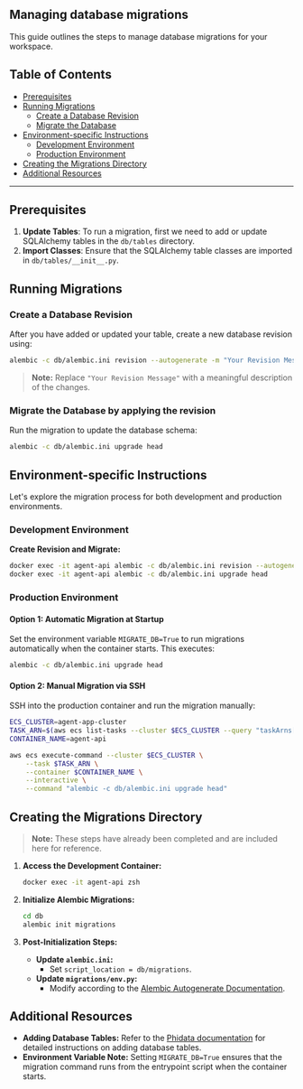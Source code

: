 ## Managing database migrations

This guide outlines the steps to manage database migrations for your workspace.

## Table of Contents

- [Prerequisites](#prerequisites)
- [Running Migrations](#running-migrations)
  - [Create a Database Revision](#create-a-database-revision)
  - [Migrate the Database](#migrate-the-database)
- [Environment-specific Instructions](#environment-specific-instructions)
  - [Development Environment](#development-environment)
  - [Production Environment](#production-environment)
- [Creating the Migrations Directory](#creating-the-migrations-directory)
- [Additional Resources](#additional-resources)

---

## Prerequisites

1. **Update Tables**: To run a migration, first we need to add or update SQLAlchemy tables in the `db/tables` directory.
2. **Import Classes**: Ensure that the SQLAlchemy table classes are imported in `db/tables/__init__.py`.

## Running Migrations

### Create a Database Revision

After you have added or updated your table, create a new database revision using:

```bash
alembic -c db/alembic.ini revision --autogenerate -m "Your Revision Message"
```

> **Note:** Replace `"Your Revision Message"` with a meaningful description of the changes.

### Migrate the Database by applying the revision

Run the migration to update the database schema:

```bash
alembic -c db/alembic.ini upgrade head
```

## Environment-specific Instructions

Let's explore the migration process for both development and production environments.

### Development Environment

**Create Revision and Migrate:**

```bash
docker exec -it agent-api alembic -c db/alembic.ini revision --autogenerate -m "Your Revision Message"
docker exec -it agent-api alembic -c db/alembic.ini upgrade head
```

### Production Environment

#### Option 1: Automatic Migration at Startup

Set the environment variable `MIGRATE_DB=True` to run migrations automatically when the container starts. This executes:

```bash
alembic -c db/alembic.ini upgrade head
```

#### Option 2: Manual Migration via SSH

SSH into the production container and run the migration manually:

```bash
ECS_CLUSTER=agent-app-cluster
TASK_ARN=$(aws ecs list-tasks --cluster $ECS_CLUSTER --query "taskArns[0]" --output text)
CONTAINER_NAME=agent-api

aws ecs execute-command --cluster $ECS_CLUSTER \
    --task $TASK_ARN \
    --container $CONTAINER_NAME \
    --interactive \
    --command "alembic -c db/alembic.ini upgrade head"
```

## Creating the Migrations Directory

> **Note:** These steps have already been completed and are included here for reference.

1. **Access the Development Container:**

    ```bash
    docker exec -it agent-api zsh
    ```

2. **Initialize Alembic Migrations:**

    ```bash
    cd db
    alembic init migrations
    ```

3. **Post-Initialization Steps:**

    - **Update `alembic.ini`:**
        - Set `script_location = db/migrations`.
    - **Update `migrations/env.py`:**
        - Modify according to the [Alembic Autogenerate Documentation](https://alembic.sqlalchemy.org/en/latest/autogenerate.html).

## Additional Resources

- **Adding Database Tables:** Refer to the [Phidata documentation](https://docs.phidata.com/templates/how-to/database-tables) for detailed instructions on adding database tables.
- **Environment Variable Note:** Setting `MIGRATE_DB=True` ensures that the migration command runs from the entrypoint script when the container starts.
